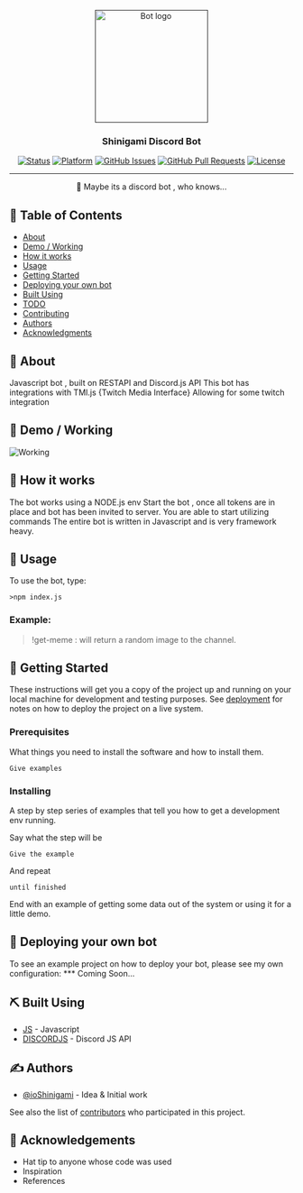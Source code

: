 <p align="center">
  <a href="" rel="noopener">
 <img width=200px height=200px src="https://i.imgur.com/FxL5qM0.jpg" alt="Bot logo"></a>
</p>

<h3 align="center">Shinigami Discord Bot</h3>

<div align="center">

[![Status](https://img.shields.io/badge/status-active-success.svg)]()
[![Platform](https://img.shields.io/badge/node-%3E%3D%206.0.0-brightgreen)]()
[![GitHub Issues](https://img.shields.io/github/issues/ioShinigami/discord-bot.svg)](https://github.com/ioShinigami/discord-bot/issues)
[![GitHub Pull Requests](https://img.shields.io/github/issues-pr/ioShinigami/discord-bot.svg)](https://github.com/ioShinigami/discord-bot/pulls)
[![License](https://img.shields.io/badge/license-MIT-blue.svg)](/LICENSE)

</div>

---

<p align="center"> 🤖 Maybe its a discord bot , who knows...
    <br> 
</p>

## 📝 Table of Contents

- [About](#about)
- [Demo / Working](#demo)
- [How it works](#working)
- [Usage](#usage)
- [Getting Started](#getting_started)
- [Deploying your own bot](#deployment)
- [Built Using](#built_using)
- [TODO](../TODO.md)
- [Contributing](../CONTRIBUTING.md)
- [Authors](#authors)
- [Acknowledgments](#acknowledgement)

## 🧐 About <a name = "about"></a>

Javascript bot , built on RESTAPI and Discord.js API
This bot has integrations with TMI.js {Twitch Media Interface}
Allowing for some twitch integration

## 🎥 Demo / Working <a name = "demo"></a>

![Working](https://i.imgur.com/hFv64ck.gif)

## 💭 How it works <a name = "working"></a>

The bot works using a NODE.js env
Start the bot , once all tokens are in place and bot has been invited to server. You are able to start utilizing commands
The entire bot is written in Javascript and is very framework heavy.

## 🎈 Usage <a name = "usage"></a>

To use the bot, type:

```
>npm index.js 
```

### Example:

> !get-meme : will return a random image to the channel.

## 🏁 Getting Started <a name = "getting_started"></a>

These instructions will get you a copy of the project up and running on your local machine for development and testing purposes. See [deployment](#deployment) for notes on how to deploy the project on a live system.

### Prerequisites

What things you need to install the software and how to install them.

```
Give examples
```

### Installing

A step by step series of examples that tell you how to get a development env running.

Say what the step will be

```
Give the example
```

And repeat

```
until finished
```

End with an example of getting some data out of the system or using it for a little demo.

## 🚀 Deploying your own bot <a name = "deployment"></a>

To see an example project on how to deploy your bot, please see my own configuration:
*** Coming Soon...

## ⛏️ Built Using <a name = "built_using"></a>

- [JS](https://www.javascript.com/) - Javascript
- [DISCORDJS](https://discord.js.org/#/) - Discord JS API

## ✍️ Authors <a name = "authors"></a>

- [@ioShinigami](https://github.com/ioShinigami) - Idea & Initial work

See also the list of [contributors](https://github.com/ioShinigami/discordBot/contributors) who participated in this project.

## 🎉 Acknowledgements <a name = "acknowledgement"></a>

- Hat tip to anyone whose code was used
- Inspiration
- References
